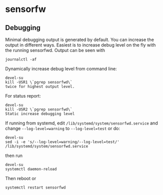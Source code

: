 sensorfw
========

Debugging
---------

Minimal debugging output is generated by default. You can increase the output in different ways. Easiest is to increase debug level on the fly with the running sensorfwd. Output can be seen with
```
journalctl -af
```
Dynamically increase debug level from command line:
```
devel-su
kill -USR1 \`pgrep sensorfwd\`
twice for highest output level.
```
For status report:
```
devel-su
kill -USR2 \`pgrep sensorfwd\`
Static increase debugging level
```
If running from systemd, edit `/lib/systemd/system/sensorfwd.service` and change `--log-level=warning` to `--log-level=test` or do:
```
devel-su
sed -i -e 's/--log-level=warning/--log-level=test/' /lib/systemd/system/sensorfwd.service
```
then run
```
devel-su
systemctl daemon-reload
```
Then reboot or
```
systemctl restart sensorfwd
```
